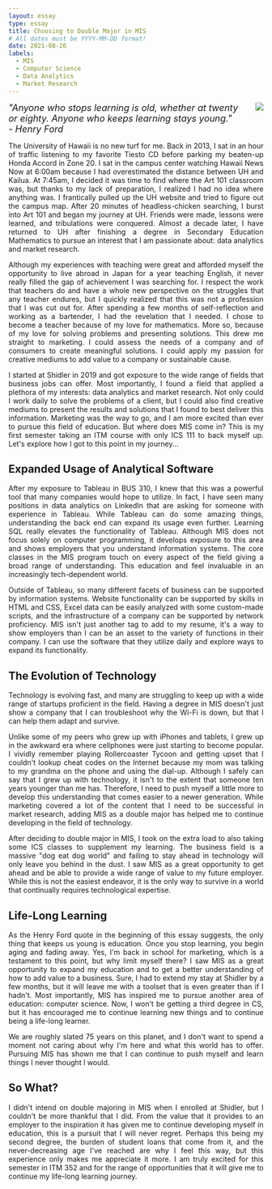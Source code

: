 ```yaml
---
layout: essay
type: essay
title: Choosing to Double Major in MIS
# All dates must be YYYY-MM-DD format!
date: 2021-08-26
labels:
  - MIS
  - Computer Science
  - Data Analytics
  - Market Research
---
```

<img  src="https://claysedgwick.github.io/images/henryford.jpg" ALIGN="right" style="padding-left: 20px; padding-bottom: 15px;"/> 

<font size="+1"><i>"Anyone who stops learning is old, whether at twenty or eighty. Anyone who keeps learning stays young."<br>- Henry Ford </i></font>
<br>

<p style="text-align:justify">
The University of Hawaii is no new turf for me. Back in 2013, I sat in an hour of traffic listening to my favorite Tiesto CD before parking my beaten-up Honda Accord in Zone 20. I sat in the campus center watching Hawaii News Now at 6:00am because I had overestimated the distance between UH and Kailua. At 7:45am, I decided it was time to find where the Art 101 classroom was, but thanks to my lack of preparation, I realized I had no idea where anything was. I frantically pulled up the UH website and tried to figure out the campus map. After 20 minutes of headless-chicken searching, I burst into Art 101 and began my journey at UH. Friends were made, lessons were learned, and tribulations were conquered. Almost a decade later, I have returned to UH after finishing a degree in Secondary Education Mathematics to pursue an interest that I am passionate about: data analytics and market research.
</p>

<p style="text-align:justify">
Although my experiences with teaching were great and afforded myself the opportunity to live abroad in Japan for a year teaching English, it never really filled the gap of achievement I was searching for. I respect the work that teachers do and have a whole new perspective on the struggles that any teacher endures, but I quickly realized that this was not a profession that I was cut out for. After spending a few months of self-reflection and working as a bartender, I had the revelation that I needed. I chose to become a teacher because of my love for mathematics. More so, because of my love for solving problems and presenting solutions. This drew me straight to marketing. I could assess the needs of a company and of consumers to create meaningful solutions. I could apply my passion for creative mediums to add value to a company or sustainable cause.
</p>

<p style="text-align:justify">
I started at Shidler in 2019 and got exposure to the wide range of fields that business jobs can offer. Most importantly, I found a field that applied a plethora of my interests: data analytics and market research. Not only could I work daily to solve the problems of a client, but I could also find creative mediums to present the results and solutions that I found to best deliver this information. Marketing was the way to go, and I am more excited than ever to pursue this field of education. But where does MIS come in? This is my first semester taking an ITM course with only ICS 111 to back myself up. Let's explore how I got to this point in my journey... 
</p>

## Expanded Usage of Analytical Software

<p style="text-align:justify">
After my exposure to Tableau in BUS 310, I knew that this was a powerful tool that many companies would hope to utilize. In fact, I have seen many positions in data analytics on LinkedIn that are asking for someone with experience in Tableau. While Tableau can do some amazing things, understanding the back end can expand its usage even further. Learning SQL really elevates the functionality of Tableau. Although MIS does not focus solely on computer programming, it develops exposure to this area and shows employers that you understand information systems. The core classes in the MIS program touch on every aspect of the field giving a broad range of understanding. This education and feel invaluable in an increasingly tech-dependent world.
</p>

<p style="text-align:justify">
Outside of Tableau, so many different facets of business can be supported by information systems. Website functionality can be supported by skills in HTML and CSS, Excel data can be easily analyzed with some custom-made scripts, and the infrastructure of a company can be supported by network proficiency. MIS isn't just another tag to add to my resume, it's a way to show employers than I can be an asset to the variety of functions in their company. I can use the software that they utilize daily and explore ways to expand its functionality.
</p>

## The Evolution of Technology

<p style="text-align:justify">
Technology is evolving fast, and many are struggling to keep up with a wide range of startups proficient in the field. Having a degree in MIS doesn't just show a company that I can troubleshoot why the Wi-Fi is down, but that I can help them adapt and survive.
</p>

<p style="text-align:justify">
Unlike some of my peers who grew up with iPhones and tablets, I grew up in the awkward era where cellphones were just starting to become popular. I vividly remember playing Rollercoaster Tycoon and getting upset that I couldn't lookup cheat codes on the Internet because my mom was talking to my grandma on the phone and using the dial-up. Although I safely can say that I grew up with technology, it isn't to the extent that someone ten years younger than me has. Therefore, I need to push myself a little more to develop this understanding that comes easier to a newer generation. While marketing covered a lot of the content that I need to be successful in market research, adding MIS as a double major has helped me to continue developing in the field of technology.
</p>

<p style="text-align:justify">
After deciding to double major in MIS, I took on the extra load to also taking some ICS classes to supplement my learning. The business field is a massive "dog eat dog world" and failing to stay ahead in technology will only leave you behind in the dust. I saw MIS as a great opportunity to get ahead and be able to provide a wide range of value to my future employer. While this is not the easiest endeavor, it is the only way to survive in a world that continually requires technological expertise.
</p>

## Life-Long Learning

<p style="text-align:justify">
As the Henry Ford quote in the beginning of this essay suggests, the only thing that keeps us young is education. Once you stop learning, you begin aging and fading away. Yes, I'm back in school for marketing, which is a testament to this point, but why limit myself there? I saw MIS as a great opportunity to expand my education and to get a better understanding of how to add value to a business. Sure, I had to extend my stay at Shidler by a few months, but it will leave me with a toolset that is even greater than if I hadn't. Most importantly, MIS has inspired me to pursue another area of education: computer science. Now, I won't be getting a third degree in CS, but it has encouraged me to continue learning new things and to continue being a life-long learner. 
</p>

<p style="text-align:justify">
We are roughly slated 75 years on this planet, and I don't want to spend a moment not caring about why I'm here and what this world has to offer. Pursuing MIS has shown me that I can continue to push myself and learn things I never thought I would.
</p>

## So What?

<p style="text-align:justify">
I didn't intend on double majoring in MIS when I enrolled at Shidler, but I couldn't be more thankful that I did. From the value that it provides to an employer to the inspiration it has given me to continue developing myself in education, this is a pursuit that I will never regret. Perhaps this being my second degree, the burden of student loans that come from it, and the never-decreasing age I've reached are why I feel this way, but this experience only makes me appreciate it more. I am truly excited for this semester in ITM 352 and for the range of opportunities that it will give me to continue my life-long learning journey.
</p>
